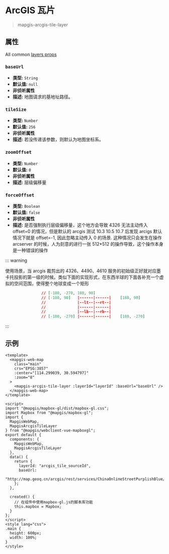 # ArcGIS 瓦片

> mapgis-arcgis-tile-layer

## 属性

All common [layers props](/api/Layers/README.md#props)

### `baseUrl`

- **类型:** `String`
- **默认值:** `null`
- **非侦听属性**
- **描述:** 地图请求的基地址路径。

### `tileSize`

- **类型:** `Number`
- **默认值:** `256`
- **非侦听属性**
- **描述:** 若没传递该参数，则默认为地图坐标系。

### `zoomOffset`

- **类型:** `Number`
- **默认值:** `0`
- **非侦听属性**
- **描述:** 层级偏移量

### `forceOffset`

- **类型:** `Boolean`
- **默认值:** `false`
- **非侦听属性**
- **描述:** 是否强制执行层级偏移量，这个地方会导致 4326 无法主动传入 offset=0 的情况，但是默认的 arcgis 测试 10.3 10.5 10.7 后发现 arcigs 默认情况下就是 offset=-1, 因此忽略主动传入 0 的场景. 这种情况只会发生在操作 arcserver 的时候，人为刻意的进行一张 512\*512 的操作导致，这个操作本身是一种错误的操作

::: warning

使用场景，当 arcgis 裁剪出的 4326、4490、4610 服务的初始级正好就对应墨卡托投影的第一级的时候。类似下面的实现形式，在东西半球的下面各补充一个虚拟的空间范围，使得整个地球变成一个矩形

```json
                // [-180, -270, 180, 90]
                // [-180, 90]   |------|------|    [180, 90]
                //              |--lt--|--rt--|
                //              |------|------|
                //              |--lb--|--rb--|
                // [-180, -270] |------|------|    [180, -270]
```

:::

## 示例

```vue
<template>
  <mapgis-web-map
    class="main"
    crs="EPSG:3857"
    :center="[114.299039, 30.594797]"
    :zoom="8"
  >
    <mapgis-arcgis-tile-layer :layerId="layerId" :baseUrl="baseUrl" />
  </mapgis-web-map>
</template>

<script>
import "@mapgis/mapbox-gl/dist/mapbox-gl.css";
import Mapbox from "@mapgis/mapbox-gl";
import {
  MapgisWebMap,
  MapgisArcgisTileLayer
} from "@mapgis/webclient-vue-mapboxgl";
export default {
  components: {
    MapgisWebMap,
    MapgisArcgisTileLayer
  },
  data() {
    return {
      layerId: "arcgis_tile_sourceId",
      baseUrl:
        "http://map.geoq.cn/arcgis/rest/services/ChinaOnlineStreetPurplishBlue/MapServer"
    };
  },

  created() {
    // 在组件中使用mapbox-gl.js的脚本库功能
    this.mapbox = Mapbox;
  }
};
</script>
<style lang="css">
.main {
  height: 600px;
  width: 100%;
}
</style>
```
